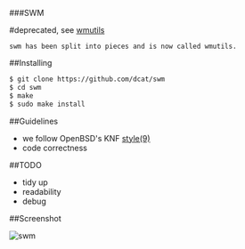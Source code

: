 ###SWM

#deprecated, see [wmutils](https://github.com/wmutils/core)

```
swm has been split into pieces and is now called wmutils.
```

##Installing
```sh
$ git clone https://github.com/dcat/swm
$ cd swm
$ make
$ sudo make install
```

##Guidelines

- we follow OpenBSD's KNF [style(9)](http://www.openbsd.org/cgi-bin/man.cgi/OpenBSD-5.6/man9/style.9)
- code correctness

##TODO

- tidy up
- readability
- debug


##Screenshot

![swm](http://pub.iotek.org/p/260H6r1.png)
